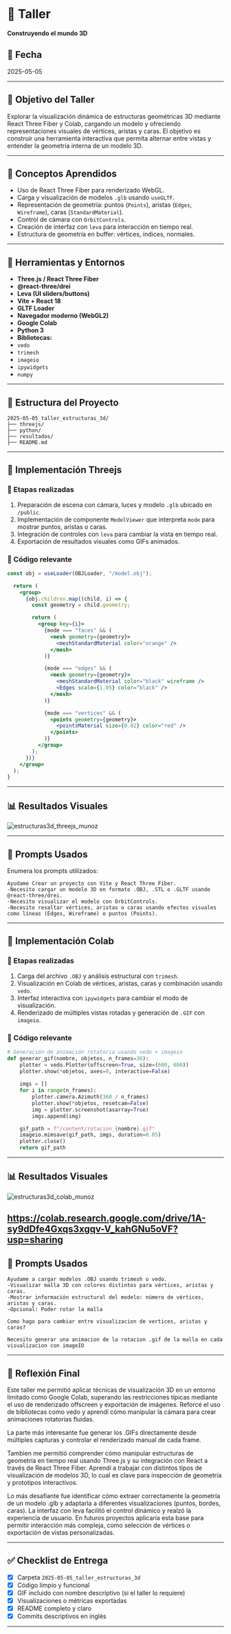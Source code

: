 # 🧪 Taller

**Construyendo el mundo 3D**

## 📅 Fecha
2025-05-05 

---

## 🎯 Objetivo del Taller

Explorar la visualización dinámica de estructuras geométricas 3D mediante React Three Fiber y Colab, cargando un modelo y ofreciendo representaciones visuales de vértices, aristas y caras. El objetivo es construir una herramienta interactiva que permita alternar entre vistas y entender la geometría interna de un modelo 3D.


---

## 🧠 Conceptos Aprendidos

- Uso de React Three Fiber para renderizado WebGL.
- Carga y visualización de modelos `.glb` usando `useGLTF`.
- Representación de geometría: puntos (`Points`), aristas (`Edges`, `Wireframe`), caras (`StandardMaterial`).
- Control de cámara con `OrbitControls`.
- Creación de interfaz con `leva` para interacción en tiempo real.
- Estructura de geometría en buffer: vértices, índices, normales.

---

## 🔧 Herramientas y Entornos

- **Three.js / React Three Fiber**
- **@react-three/drei**
- **Leva (UI sliders/buttons)**
- **Vite + React 18**
- **GLTF Loader**
- **Navegador moderno (WebGL2)**
- **Google Colab**
- **Python 3**
- **Bibliotecas:**
- `vedo`
- `trimesh`
- `imageio`
- `ipywidgets`
- `numpy`

---

## 📁 Estructura del Proyecto

```
2025-05-05_taller_estructuras_3d/
├── threejs/
├── python/
├── resultados/
├── README.md
```


---

## 🧪 Implementación Threejs

### 🔹 Etapas realizadas
1. Preparación de escena con cámara, luces y modelo `.glb` ubicado en `/public`.
2. Implementación de componente `ModelViewer` que interpreta `mode` para mostrar puntos, aristas o caras.
3. Integración de controles con `leva` para cambiar la vista en tiempo real.
4. Exportación de resultados visuales como GIFs animados.

### 🔹 Código relevante

```jsx
const obj = useLoader(OBJLoader, "/model.obj");

  return (
    <group>
      {obj.children.map((child, i) => {
        const geometry = child.geometry;

        return (
          <group key={i}>
            {mode === "faces" && (
              <mesh geometry={geometry}>
                <meshStandardMaterial color="orange" />
              </mesh>
            )}

            {mode === "edges" && (
              <mesh geometry={geometry}>
                <meshStandardMaterial color="black" wireframe />
                <Edges scale={1.05} color="black" />
              </mesh>
            )}

            {mode === "vertices" && (
              <points geometry={geometry}>
                <pointsMaterial size={0.02} color="red" />
              </points>
            )}
          </group>
        );
      })}
    </group>
  );
}
```

---

## 📊 Resultados Visuales

![estructuras3d_threejs_munoz](https://github.com/user-attachments/assets/6f467495-4bda-4733-b10d-fda47abfdef0)

---

## 🧩 Prompts Usados

Enumera los prompts utilizados:

```text
Ayudame Crear un proyecto con Vite y React Three Fiber.
-Necesito cargar un modelo 3D en formato .OBJ, .STL o .GLTF usando @react-three/drei.
-Necesito visualizar el modelo con OrbitControls.
-Necesito resaltar vértices, aristas o caras usando efectos visuales como líneas (Edges, Wireframe) o puntos (Points).
```

---

## 🧪 Implementación Colab

### 🔹 Etapas realizadas
1. Carga del archivo `.OBJ` y análisis estructural con `trimesh`.
2. Visualización en Colab de vértices, aristas, caras y combinación usando `vedo`.
3. Interfaz interactiva con `ipywidgets` para cambiar el modo de visualización.
4. Renderizado de múltiples vistas rotadas y generación de `.GIF` con `imageio`.

### 🔹 Código relevante

```python
# Generación de animación rotatoria usando vedo + imageio
def generar_gif(nombre, objetos, n_frames=36):
    plotter = vedo.Plotter(offscreen=True, size=(600, 600))
    plotter.show(*objetos, axes=0, interactive=False)
    
    imgs = []
    for i in range(n_frames):
        plotter.camera.Azimuth(360 / n_frames)
        plotter.show(*objetos, resetcam=False)
        img = plotter.screenshot(asarray=True)
        imgs.append(img)

    gif_path = f"/content/rotacion_{nombre}.gif"
    imageio.mimsave(gif_path, imgs, duration=0.05)
    plotter.close()
    return gif_path
```

---

## 📊 Resultados Visuales

![estructuras3d_colab_munoz](https://github.com/user-attachments/assets/4cf30210-35d6-4021-8de7-ad2ec461dbb5)

https://colab.research.google.com/drive/1A-sy9dDfe4Gxqs3xgqv-V_kahGNu5oVF?usp=sharing
---

## 🧩 Prompts Usados

```text
Ayudame a cargar modelos .OBJ usando trimesh o vedo.
-Visualizar malla 3D con colores distintos para vértices, aristas y caras.
-Mostrar información estructural del modelo: número de vértices, aristas y caras.
-Opcional: Poder rotar la malla

Como hago para cambiar entre visualizacion de vertices, aristas y caras?

Necesito generar una animacion de la rotacion .gif de la malla en cada visualizacion con imageIO

```

---

## 💬 Reflexión Final

Este taller me permitió aplicar técnicas de visualización 3D en un entorno limitado como Google Colab, superando las restricciones típicas mediante el uso de renderizado offscreen y exportación de imágenes. Reforcé el uso de bibliotecas como vedo y aprendí cómo manipular la cámara para crear animaciones rotatorias fluidas.

La parte más interesante fue generar los .GIFs directamente desde múltiples capturas y controlar el renderizado manual de cada frame.

Tambien me permitió comprender cómo manipular estructuras de geometría en tiempo real usando Three.js y su integración con React a través de React Three Fiber. Aprendí a trabajar con distintos tipos de visualización de modelos 3D, lo cual es clave para inspección de geometría y prototipos interactivos.

Lo más desafiante fue identificar cómo extraer correctamente la geometría de un modelo .glb y adaptarla a diferentes visualizaciones (puntos, bordes, caras). La interfaz con leva facilitó el control dinámico y realzó la experiencia de usuario. En futuros proyectos aplicaría esta base para permitir interacción más compleja, como selección de vértices o exportación de vistas personalizadas.

---


## ✅ Checklist de Entrega

- [x] Carpeta `2025-05-05_taller_estructuras_3d`
- [x] Código limpio y funcional
- [x] GIF incluido con nombre descriptivo (si el taller lo requiere)
- [x] Visualizaciones o métricas exportadas
- [x] README completo y claro
- [x] Commits descriptivos en inglés

---
